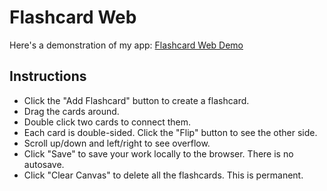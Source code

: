 # Flashcard Web

Here's a demonstration of my app: [Flashcard Web Demo](https://www.youtube.com/watch?v=_ABj1-VvLdw&feature=youtu.be)

## Instructions
- Click the "Add Flashcard" button to create a flashcard.
- Drag the cards around.
- Double click two cards to connect them.
- Each card is double-sided. Click the "Flip" button to see the other side.
- Scroll up/down and left/right to see overflow.
- Click "Save" to save your work locally to the browser. There is no autosave.
- Click "Clear Canvas" to delete all the flashcards. This is permanent.
